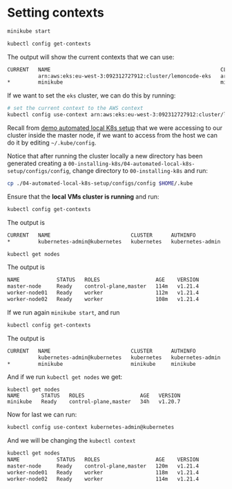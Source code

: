 # Setting contexts

```bash
minikube start
```

```bash
kubectl config get-contexts
```

The output will show the current contexts that we can use:

```bash
CURRENT   NAME                                                       CLUSTER                                                    AUTHINFO                                                   NAMESPACE
          arn:aws:eks:eu-west-3:092312727912:cluster/lemoncode-eks   arn:aws:eks:eu-west-3:092312727912:cluster/lemoncode-eks   arn:aws:eks:eu-west-3:092312727912:cluster/lemoncode-eks
*         minikube                                                   minikube                                                   minikube                                                   default
```

If we want to set the `eks` cluster, we can do this by running:

```bash
# set the current context to the AWS context
kubectl config use-context arn:aws:eks:eu-west-3:092312727912:cluster/lemoncode-eks
```

Recall from [demo automated local K8s setup](00-installing-k8s/04-automated-local-k8s-setup) that we were accessing to our cluster inside the master node, if we want to access from the host we can do it by editing `~/.kube/config`.

Notice that after running the cluster locally a new directory has been generated creating a `00-installing-k8s/04-automated-local-k8s-setup/configs/config`, change directory to `00-installing-k8s` and run:

```bash
cp ./04-automated-local-k8s-setup/configs/config $HOME/.kube
```

Ensure that the **local VMs cluster is running** and run:

```bash
kubectl config get-contexts
```

The output is

```bash
CURRENT   NAME                          CLUSTER      AUTHINFO           NAMESPACE
*         kubernetes-admin@kubernetes   kubernetes   kubernetes-admin
```

```bash
kubectl get nodes
```

The output is

```bash
NAME            STATUS   ROLES                  AGE    VERSION
master-node     Ready    control-plane,master   114m   v1.21.4
worker-node01   Ready    worker                 112m   v1.21.4
worker-node02   Ready    worker                 108m   v1.21.4
```

If we run again `minikube start`, and run

```bash
kubectl config get-contexts
```

The output is

```bash
CURRENT   NAME                          CLUSTER      AUTHINFO           NAMESPACE
          kubernetes-admin@kubernetes   kubernetes   kubernetes-admin
*         minikube                      minikube     minikube           default
```

And if we run `kubectl get nodes` we get:

```
kubectl get nodes
NAME       STATUS   ROLES                  AGE   VERSION
minikube   Ready    control-plane,master   34h   v1.20.7
```

Now for last we can run:

```bash
kubectl config use-context kubernetes-admin@kubernetes
```

And we will be changing the `kubectl context`

```bash
kubectl get nodes
NAME            STATUS   ROLES                  AGE    VERSION
master-node     Ready    control-plane,master   120m   v1.21.4
worker-node01   Ready    worker                 118m   v1.21.4
worker-node02   Ready    worker                 114m   v1.21.4
```
